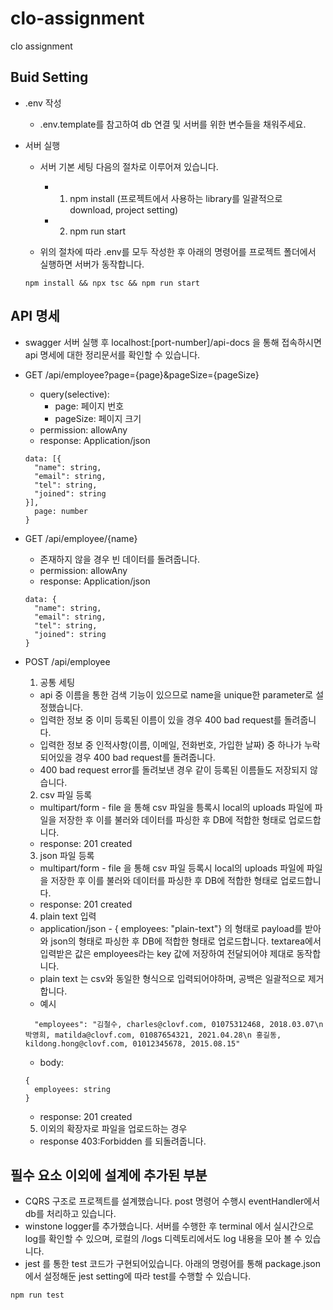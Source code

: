 # clo-assignment
clo assignment


## Buid Setting
+ .env 작성
  + .env.template를 참고하여 db 연결 및 서버를 위한 변수들을 채워주세요. 

+ 서버 실행
  + 서버 기본 세팅
    다음의 절차로 이루어져 있습니다.
    + 1. npm install (프로젝트에서 사용하는 library를 일괄적으로 download, project setting) 
    + 2. npm run start
    
  + 위의 절차에 따라 .env를 모두 작성한 후 아래의 명령어를 프로젝트 폴더에서 실행하면 서버가 동작합니다.
  ```
  npm install && npx tsc && npm run start
  ```
  
## API 명세
+ swagger
  서버 실행 후 localhost:[port-number]/api-docs 을 통해 접속하시면 api 명세에 대한 정리문서를 확인할 수 있습니다.

+ GET /api/employee?page={page}&pageSize={pageSize}
  + query(selective):
    + page: 페이지 번호
    + pageSize: 페이지 크기
  + permission: allowAny
  + response: Application/json
  ```
  data: [{
    "name": string,
    "email": string,
    "tel": string,
    "joined": string
  }],
    page: number
  }
  ```

+ GET /api/employee/{name}
  + 존재하지 않을 경우 빈 데이터를 돌려줍니다.
  + permission: allowAny
  + response: Application/json
  ```
  data: {
    "name": string,
    "email": string,
    "tel": string,
    "joined": string
  }
  ```

+ POST /api/employee
  1) 공통 세팅
    - api 중 이름을 통한 검색 기능이 있으므로 name을 unique한 parameter로 설정했습니다.
    - 입력한 정보 중 이미 등록된 이름이 있을 경우 400 bad request를 돌려줍니다.
    - 입력한 정보 중 인적사항(이름, 이메일, 전화번호, 가입한 날짜) 중 하나가 누락되어있을 경우 400 bad request를 돌려줍니다.
    - 400 bad request error를 돌려보낸 경우 같이 등록된 이름들도 저장되지 않습니다.
  2) csv 파일 등록
    - multipart/form - file 을 통해 csv 파일을 틍록시 local의 uploads 파일에 파일을 저장한 후 이를 불러와 데이터를 파싱한 후 DB에 적합한 형태로 업로드합니다.
    - response: 201 created
    
  3) json 파일 등록
    - multipart/form - file 을 통해 csv 파일 등록시 local의 uploads 파일에 파일을 저장한 후 이를 불러와 데이터를 파싱한 후 DB에 적합한 형태로 업로드합니다.
    - response: 201 created
  
  4) plain text 입력
    - application/json - { employees: "plain-text"} 의 형태로 payload를 받아와 json의 형태로 파싱한 후 DB에 적합한 형태로 업로드합니다. textarea에서 입력받은 값은 employees라는 key 값에 저장하여 전달되어야 제대로 동작합니다. 
    - plain text 는 csv와 동일한 형식으로 입력되어야하며, 공백은 일괄적으로 제거합니다.
    - 예시
    ```
      "employees": "김철수, charles@clovf.com, 01075312468, 2018.03.07\n 박영희, matilda@clovf.com, 01087654321, 2021.04.28\n 홍길동, kildong.hong@clovf.com, 01012345678, 2015.08.15"
    ```
    - body:
    ```
    {
      employees: string
    }
    ```
    - response: 201 created
  5) 이외의 확장자로 파일을 업로드하는 경우
    - response 403:Forbidden 를 되돌려줍니다.

  

## 필수 요소 이외에 설계에 추가된 부분
+ CQRS 구조로 프로젝트를 설계했습니다. post 명령어 수행시 eventHandler에서 db를 처리하고 있습니다.
+ winstone logger를 추가했습니다. 서버를 수행한 후 terminal 에서 실시간으로 log를 확인할 수 있으며, 로컬의 /logs 디렉토리에서도 log 내용을 모아 볼 수 있습니다.
+ jest 를 통한 test 코드가 구현되어있습니다. 아래의 명령어를 통해 package.json 에서 설정해둔 jest setting에 따라 test를 수행할 수 있습니다.
```
npm run test
```
